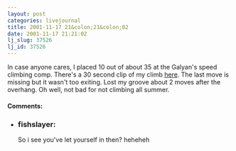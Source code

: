 ```yaml
---
layout: post
categories: livejournal
title: 2001-11-17 21&colon;21&colon;02
date: 2001-11-17 21:21:02
lj_slug: 37526
lj_id: 37526
---
```

In case anyone cares, I placed 10 out of about 35 at the Galyan's speed climbing comp. There's a 30 second clip of my climb [here](http://www.csh.rit.edu/~retrev/galyan_climb.avi). The last move is missing but it wasn't too exiting. Lost my groove about 2 moves after the overhang. Oh well, not bad for not climbing all summer.


<div id="comments"><h4>Comments:</h4><div class="lj-comments"><ul>
<li><h3>fishslayer: </h3>
<a id="comment-34"></a>
<p>So i see you've let yourself in then? heheheh</p>
</li>
</ul></div></div>
